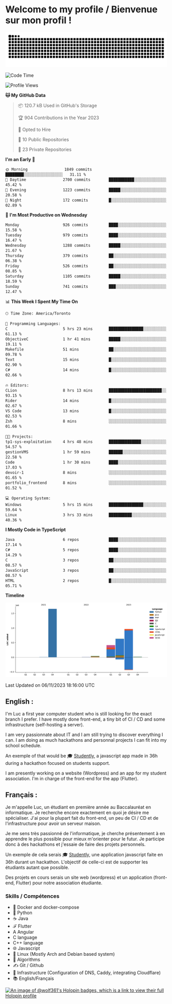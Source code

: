 # Welcome to my profile / Bienvenue sur mon profil !

![snake gif](https://github.com/wolf-361/wolf-361/blob/output/github-contribution-grid-snake.svg)

<!--START_SECTION:waka-->
![Code Time](http://img.shields.io/badge/Code%20Time-443%20hrs%203%20mins-blue)

![Profile Views](http://img.shields.io/badge/Profile%20Views-0-blue)

**🐱 My GitHub Data** 

> 📦 120.7 kB Used in GitHub's Storage 
 > 
> 🏆 904 Contributions in the Year 2023
 > 
> 💼 Opted to Hire
 > 
> 📜 10 Public Repositories 
 > 
> 🔑 23 Private Repositories 
 > 
**I'm an Early 🐤** 

```text
🌞 Morning                1849 commits        ████████░░░░░░░░░░░░░░░░░   31.11 % 
🌆 Daytime                2700 commits        ███████████░░░░░░░░░░░░░░   45.42 % 
🌃 Evening                1223 commits        █████░░░░░░░░░░░░░░░░░░░░   20.58 % 
🌙 Night                  172 commits         █░░░░░░░░░░░░░░░░░░░░░░░░   02.89 % 
```
📅 **I'm Most Productive on Wednesday** 

```text
Monday                   926 commits         ████░░░░░░░░░░░░░░░░░░░░░   15.58 % 
Tuesday                  979 commits         ████░░░░░░░░░░░░░░░░░░░░░   16.47 % 
Wednesday                1288 commits        █████░░░░░░░░░░░░░░░░░░░░   21.67 % 
Thursday                 379 commits         ██░░░░░░░░░░░░░░░░░░░░░░░   06.38 % 
Friday                   526 commits         ██░░░░░░░░░░░░░░░░░░░░░░░   08.85 % 
Saturday                 1105 commits        █████░░░░░░░░░░░░░░░░░░░░   18.59 % 
Sunday                   741 commits         ███░░░░░░░░░░░░░░░░░░░░░░   12.47 % 
```


📊 **This Week I Spent My Time On** 

```text
🕑︎ Time Zone: America/Toronto

💬 Programming Languages: 
C                        5 hrs 23 mins       ███████████████░░░░░░░░░░   61.13 % 
ObjectiveC               1 hr 41 mins        █████░░░░░░░░░░░░░░░░░░░░   19.11 % 
Makefile                 51 mins             ██░░░░░░░░░░░░░░░░░░░░░░░   09.78 % 
Text                     15 mins             █░░░░░░░░░░░░░░░░░░░░░░░░   02.90 % 
C#                       14 mins             █░░░░░░░░░░░░░░░░░░░░░░░░   02.66 % 

🔥 Editors: 
CLion                    8 hrs 13 mins       ███████████████████████░░   93.15 % 
Rider                    14 mins             █░░░░░░░░░░░░░░░░░░░░░░░░   02.67 % 
VS Code                  13 mins             █░░░░░░░░░░░░░░░░░░░░░░░░   02.53 % 
Zsh                      8 mins              ░░░░░░░░░░░░░░░░░░░░░░░░░   01.66 % 

🐱‍💻 Projects: 
tp1-sys-exploitation     4 hrs 48 mins       ██████████████░░░░░░░░░░░   54.57 % 
gestionVMS               1 hr 59 mins        ██████░░░░░░░░░░░░░░░░░░░   22.58 % 
Code                     1 hr 30 mins        ████░░░░░░░░░░░░░░░░░░░░░   17.03 % 
devoir-1                 8 mins              ░░░░░░░░░░░░░░░░░░░░░░░░░   01.65 % 
portfolio_frontend       8 mins              ░░░░░░░░░░░░░░░░░░░░░░░░░   01.52 % 

💻 Operating System: 
Windows                  5 hrs 15 mins       ███████████████░░░░░░░░░░   59.64 % 
Linux                    3 hrs 33 mins       ██████████░░░░░░░░░░░░░░░   40.36 % 
```

**I Mostly Code in TypeScript** 

```text
Java                     6 repos             ████░░░░░░░░░░░░░░░░░░░░░   17.14 % 
C#                       5 repos             ████░░░░░░░░░░░░░░░░░░░░░   14.29 % 
C                        3 repos             ██░░░░░░░░░░░░░░░░░░░░░░░   08.57 % 
JavaScript               3 repos             ██░░░░░░░░░░░░░░░░░░░░░░░   08.57 % 
HTML                     2 repos             █░░░░░░░░░░░░░░░░░░░░░░░░   05.71 % 
```



**Timeline**

![Lines of Code chart](https://raw.githubusercontent.com/wolf-361/wolf-361/main/assets/bar_graph.png)


 Last Updated on 06/11/2023 18:16:00 UTC
<!--END_SECTION:waka-->

## English : 

I'm Luc a first year computer student who is still looking for the exact branch I prefer. I have mostly done front-end, a tiny bit of CI / CD and some infrastructure (self-hosting a server).

I am very passionnate about IT and I am still trying to discover everything I can. I am doing as much hackathons and personnal projects I can fit into my school schedule.

An exemple of that would be 🎓 [Studently](https://github.com/wolf-361/Studently-CodeJam12), a javascript app made in 36h during a hackathon focused on students support.

I am presently working on a website (Wordpress) and an app for my student association. I'm in charge of the front-end for the app (Flutter).

## Français :

Je m'appelle Luc, un étudiant en première année au Baccalauréat en informatique. Je recherche encore exactement en quoi je désire me spécialiser. J'ai pour la plupart fait du front-end, un peu de CI / CD et de l'infrastructure pour avoir un serveur maison.

Je me sens très passionné de l'informatique, je cherche présentement à en apprendre le plus possible pour mieux m'orienter pour le futur. Je participe donc à des hackathons et j'essaie de faire des projets personnels.

Un exemple de cela serais 🎓 [Studently](https://github.com/wolf-361/Studently-CodeJam12), une application javascript faite en 36h durant un hackathon. L'objectif de celle-ci est de supporter les étudiants autant que possible.

Des projets en cours serais un site web (wordpress) et un application (front-end, Flutter) pour notre association étudiante.

###  Skills / Compétences

* 🐋 Docker and docker-compose
* 🐍 Python
* ☕ Java
* ℱ Flutter
* A Angular
* C language
* C++ language
* 🌐 Javascript
* 🐧 Linux (Mostly Arch and Debian based system)
* 🧩 Algorithms
* ✍️ Git / Github
* 📜 Infrastructure (Configuration of DNS, Caddy, integrating Cloudflare)
* 📚 English/Français

[![An image of @wolf361's Holopin badges, which is a link to view their full Holopin profile](https://holopin.me/wolf361)](https://holopin.io/@wolf361)


